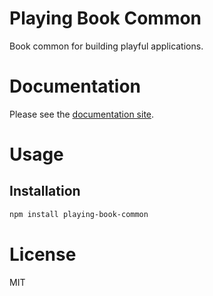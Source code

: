 Playing Book Common
===================

Book common for building playful applications.

# Documentation

Please see the [documentation site](https://playingio.github.io).

# Usage

## Installation

```bash
npm install playing-book-common
```

# License

MIT
